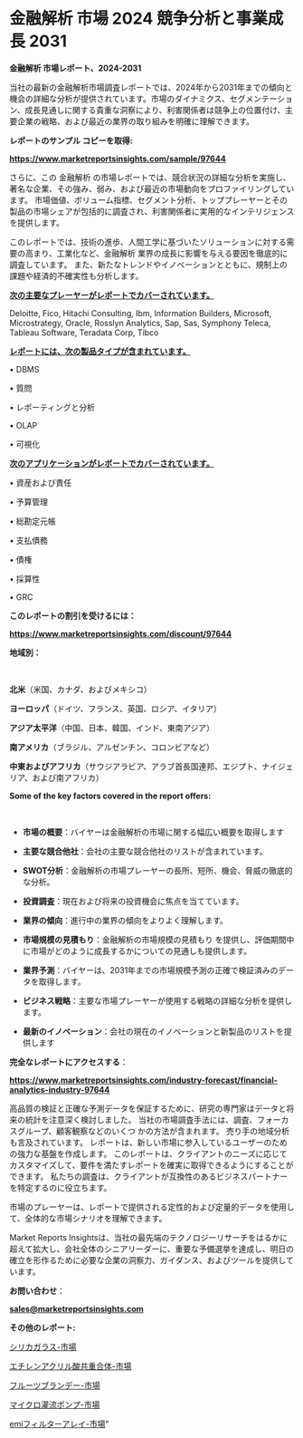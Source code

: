 # 金融解析 市場 2024 競争分析と事業成長 2031

<strong>金融解析 市場レポート、2024-2031</strong>

当社の最新の金融解析市場調査レポートでは、2024年から2031年までの傾向と機会の詳細な分析が提供されています。市場のダイナミクス、セグメンテーション、成長見通しに関する貴重な洞察により、利害関係者は競争上の位置付け、主要企業の戦略、および最近の業界の取り組みを明確に理解できます。



<strong>レポートのサンプル コピーを取得:</strong> <a href=https://www.marketreportsinsights.com/sample/97644>

<strong><u>https://www.marketreportsinsights.com/sample/97644</u></strong></a>

さらに、この 金融解析 の市場レポートでは、競合状況の詳細な分析を実施し、著名な企業、その強み、弱み、および最近の市場動向をプロファイリングしています。 市場価値、ボリューム指標、セグメント分析、トッププレーヤーとその製品の市場シェアが包括的に調査され、利害関係者に実用的なインテリジェンスを提供します。

このレポートでは、技術の進歩、人間工学に基づいたソリューションに対する需要の高まり、工業化など、金融解析 業界の成長に影響を与える要因を徹底的に調査しています。 また、新たなトレンドやイノベーションとともに、規制上の課題や経済的不確実性も分析します。



<strong><u>次の主要なプレーヤーがレポートでカバーされています。</u></strong>

Deloitte, Fico, Hitachi Consulting, Ibm, Information Builders, Microsoft, Microstrategy, Oracle, Rosslyn Analytics, Sap, Sas, Symphony Teleca, Tableau Software, Teradata Corp, Tibco



<strong><u><b>レポートには、次の製品タイプが含まれています。</b></u></strong>

• DBMS

• 質問

• レポーティングと分析

• OLAP

• 可視化



<strong><u><b>次のアプリケーションがレポートでカバーされています。</b></u></strong>

• 資産および責任

• 予算管理

• 総勘定元帳

• 支払債務

• 債権

• 採算性

• GRC



<strong><b>このレポートの割引を受けるには：</b></strong>

<a href=https://www.marketreportsinsights.com/discount/97644>

<strong><u>https://www.marketreportsinsights.com/discount/97644</u></strong></a>



<strong>地域別：</strong>

<strong> </strong>



<strong>北米</strong>（米国、カナダ、およびメキシコ）



<strong>ヨーロッパ</strong>（ドイツ、フランス、英国、ロシア、イタリア）



<strong>アジア太平洋</strong>（中国、日本、韓国、インド、東南アジア）



<strong>南アメリカ</strong>（ブラジル、アルゼンチン、コロンビアなど）



<strong>中東およびアフリカ</strong>（サウジアラビア、アラブ首長国連邦、エジプト、ナイジェリア、および南アフリカ）



<strong>Some of the key factors covered in the report offers:</strong>

<strong> </strong>
<ul>
  <li>

<strong>市場の概要</strong>：バイヤーは金融解析の市場に関する幅広い概要を取得します</li>
  <li>

<strong>主要な競合他社</strong>：会社の主要な競合他社のリストが含まれています。</li>
  <li>

<strong>SWOT分析</strong>：金融解析の市場プレーヤーの長所、短所、機会、脅威の徹底的な分析。</li>
  <li>

<strong>投資調査</strong>：現在および将来の投資機会に焦点を当てています。</li>
  <li>

<strong>業界の傾向</strong>：進行中の業界の傾向をよりよく理解します。</li>
  <li>

<strong>市場規模の見積もり</strong>：金融解析の市場規模の見積もり を提供し、評価期間中に市場がどのように成長するかについての見通しも提供します。</li>
  <li>

<strong>業界予測</strong>：バイヤーは、2031年までの市場規模予測の正確で検証済みのデータを取得します。</li>
  <li>

<strong>ビジネス戦略</strong>：主要な市場プレーヤーが使用する戦略の詳細な分析を提供します。</li>
  <li>

<strong>最新のイノベーション</strong>：会社の現在のイノベーションと新製品のリストを提供します</li>
</ul>


<strong>完全なレポートにアクセスする</strong>：

<a href=https://www.marketreportsinsights.com/industry-forecast/financial-analytics-industry-97644>

<strong><u>https://www.marketreportsinsights.com/industry-forecast/financial-analytics-industry-97644</u></strong></a>

高品質の検証と正確な予測データを保証するために、研究の専門家はデータと将来の統計を注意深く検討しました。 当社の市場調査手法には、調査、フォーカスグループ、顧客観察などのいくつ かの方法が含まれます。 売り手の地域分析も言及されています。 レポートは、新しい市場に参入しているユーザーのための強力な基盤を作成します。 このレポートは、クライアントのニーズに応じてカスタマイズして、要件を満たすレポートを確実に取得できるようにすることができます。 私たちの調査は、クライアントが互換性のあるビジネスパートナーを特定するのに役立ちます。

市場のプレーヤーは、レポートで提供される定性的および定量的データを使用して、全体的な市場シナリオを理解できます。

Market Reports Insightsは、当社の最先端のテクノロジーリサーチをはるかに超えて拡大し、会社全体のシニアリーダーに、重要な予備選挙を達成し、明日の確立を形作るために必要な企業の洞察力、ガイダンス、およびツールを提供しています。



<strong><b>お問い合わせ</b></strong>：

<a href=mailto:sales@marketreportsinsights.com>

<strong><u>sales@marketreportsinsights.com</u></strong></a>



<strong>その他のレポート:</strong>

<a href=https://www.linkedin.com/pulse/シリカガラス-市場-2023-競争分析と事業成長-2030-consumer-connection-collective-360-txzdf/>シリカガラス-市場</a>

<a href=https://www.linkedin.com/pulse/エチレンアクリル酸共重合体-市場-2023-新興市場-将来の動向と市場需要-ogslf/>エチレンアクリル酸共重合体-市場</a>

<a href=https://www.linkedin.com/pulse/フルーツブランデー-市場-2023-swot-分析と成長率-2030-pr-news-hub-gfhxf/>フルーツブランデー-市場</a>

<a href=https://www.linkedin.com/pulse/マイクロ灌流ポンプ-市場-2030-年までの需要に焦点を当てた-2023-年調査レポート-uqyuf/>マイクロ灌流ポンプ-市場</a>

<a href=https://www.linkedin.com/pulse/emiフィルターアレイ-市場-2023-swot-分析と最新イノベーション-bvctf/>emiフィルターアレイ-市場</a>"
